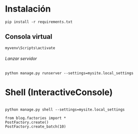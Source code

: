 # Instalación

```
pip install -r requirements.txt

```
## Consola virtual

```
myvenv\Scripts\activate

```
###### Lanzar servidor

```
python manage.py runserver --settings=mysite.local_settings

```

# Shell (InteractiveConsole)

```

python manage.py shell --settings=mysite.local_settings

from blog.factories import *
PostFactory.create()
PostFactory.create_batch(10) 

```


